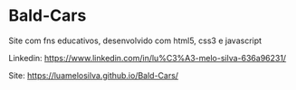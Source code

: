 # Bald-Cars
Site com fns educativos, desenvolvido com html5, css3 e javascript

Linkedin: https://www.linkedin.com/in/lu%C3%A3-melo-silva-636a96231/

Site: https://luamelosilva.github.io/Bald-Cars/
